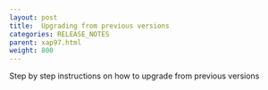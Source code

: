 ```yaml
---
layout: post
title:  Upgrading from previous versions
categories: RELEASE_NOTES
parent: xap97.html
weight: 800
---
```


Step by step instructions on how to upgrade from previous versions

